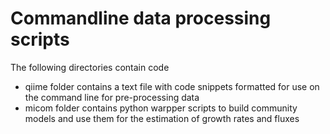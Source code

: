 # Commandline data processing scripts
The following directories contain code
* qiime folder contains a text file with code snippets formatted for use on the command line for pre-processing data
* micom folder contains python warpper scripts to build community models and use them for the estimation of growth rates and fluxes 
